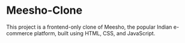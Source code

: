 # Meesho-Clone
This project is a frontend-only clone of Meesho, the popular Indian e-commerce platform, built using HTML, CSS, and JavaScript. 
